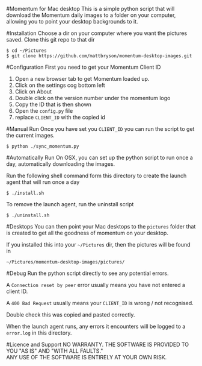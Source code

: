 #Momentum for Mac desktop
This is a simple python script that will download the Momentum daily images to a folder on your computer, allowing you to point your desktop backgrounds to it.

#Installation
Choose a dir on your computer where you want the pictures saved.
Clone this git repo to that dir

    $ cd ~/Pictures
    $ git clone https://github.com/mattbryson/momentum-desktop-images.git

#Configuration
First you need to get your Momentum Client ID

1. Open a new browser tab to get Momentum loaded up.
2. Click on the settings cog bottom left
3. Click on About
4. Double click on the version number under the momentum logo
5. Copy the ID that is then shown
6. Open the `config.py` file
7. replace `CLIENT_ID` with the copied id

#Manual Run
Once you have set you `CLIENT_ID` you can run the script to get the current images.

    $ python ./sync_momentum.py

#Automatically Run
On OSX, you can set up the python script to run once a day, automatically downloading the images.

Run the following shell command form this directory to create the launch agent that will run once a day

    $ ./install.sh

To remove the launch agent, run the uninstall script

    $ ./uninstall.sh

#Desktops
You can then point your Mac desktops to the `pictures` folder that is created to get all the goodness of momentum on your desktop.

If you installed this into your `~/Pictures` dir, then the pictures will be found in

    ~/Pictures/momentum-desktop-images/pictures/

#Debug
Run the python script directly to see any potential errors.  

A `Connection reset by peer` error usually means you have not entered a client ID.

A `400 Bad Request` usually means your `CLIENT_ID` is wrong / not recognised.

Double check this was copied and pasted correctly.

When the launch agent runs, any errors it encounters will be logged to a `error.log` in this directory.

#Licence and Support
NO WARRANTY. THE SOFTWARE IS PROVIDED TO YOU "AS IS" AND "WITH ALL FAULTS."  
ANY USE OF THE SOFTWARE IS ENTIRELY AT YOUR OWN RISK.
